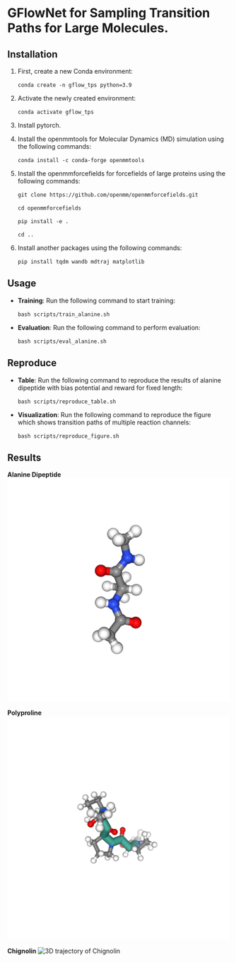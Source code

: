 # GFlowNet for Sampling Transition Paths for Large Molecules.

## Installation

1. First, create a new Conda environment:
    ```
    conda create -n gflow_tps python=3.9
    ```

2. Activate the newly created environment:
    ```
    conda activate gflow_tps
    ```

3. Install pytorch.

4. Install the openmmtools for Molecular Dynamics (MD) simulation using the following commands:
    ```
    conda install -c conda-forge openmmtools
    ```

5. Install the openmmforcefields for forcefields of large proteins using the following commands:
    ```
    git clone https://github.com/openmm/openmmforcefields.git
    ```
    ```
    cd openmmforcefields
    ```
    ```
    pip install -e .
    ```
    ```
    cd ..
    ```
6. Install another packages using the following commands:
    ```
    pip install tqdm wandb mdtraj matplotlib
    ```

## Usage

- **Training**: Run the following command to start training:
    ```
    bash scripts/train_alanine.sh
    ```

- **Evaluation**: Run the following command to perform evaluation:
    ```
    bash scripts/eval_alanine.sh
    ```

## Reproduce

- **Table**: Run the following command to reproduce the results of alanine dipeptide with bias potential and reward for fixed length:
    ```
    bash scripts/reproduce_table.sh
    ```

- **Visualization**: Run the following command to reproduce the figure which shows transition paths of multiple reaction channels:
    ```
    bash scripts/reproduce_figure.sh
    ```

## Results

**Alanine Dipeptide**
![3D trajectory of Alanine Dipeptide](pages/alanine.gif)

**Polyproline**
![3D trajectory of Polyproline](pages/poly.gif)

**Chignolin**
![3D trajectory of Chignolin](pages/chignolin.gif)